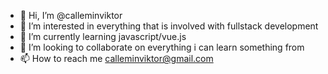 - 👋 Hi, I’m @calleminviktor
- 👀 I’m interested in everything that is involved with fullstack development
- 🌱 I’m currently learning javascript/vue.js
- 💞️ I’m looking to collaborate on everything i can learn something from
- 📫 How to reach me calleminviktor@gmail.com

<!---
calleminviktor/calleminviktor is a ✨ special ✨ repository because its `README.md` (this file) appears on your GitHub profile.
You can click the Preview link to take a look at your changes.
--->

